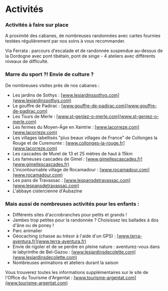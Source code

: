 # Activités

### Activités à faire sur place

A proximité des cabanes, de nombreuses randonnées avec cartes fournies testées régulièrement par nos soins à vous recommander.

Via Ferrata : parcours d'escalade et de randonnée suspendue au-dessus de la Dordogne avec pont tibétain, pont de singe - 4 ateliers avec différents niveaux de difficulté.

### Marre du sport ?! Envie de culture ?

De nombreuses visites près de nos cabanes :

- Les jardins de Sothys : [www.lesjardinssothys.com](www.lesjardinssothys.com)
- Le gouffre de Padirac : [www.gouffre-de-padirac.com](www.gouffre-de-padirac.com)
- Les Tours de Merle : [www.st-geniez-o-merle.com](www.st-geniez-o-merle.com)
- Les fermes du Moyen-Âge en Xaintrie : [www.lacorreze.com](www.lacorreze.com)
- Les villages labellisés "plus beaux villages de France" de Collonges la Rouge et de Curemonte : [www.collonges-la-rouge.fr](www.lacorreze.com)
- Les cascades de Murel de 13 et 25 mètres de haut à 15km
- Les fameuses cascades de Gimel : [www.gimellescascades.fr](www.gimellescascades.fr)
- L'incontournable village de Rocamadour : [www.rocamadour.com](www.rocamadour.com)
- Les pans de Travassac : [www.lespansdetravassac.com](www.lespansdetravassac.com)
- L'abbaye cistercienne d'Aubazine

### Mais aussi de nombreuses activités pour les enfants :

- Différents sites d'accrobranches pour petits et grands !
- Jambes trop petites pour la randonnée ? Choisissez les ballades à dos d'âne ou de poney !
- Parc animalier
- Géocaching (chasse au trésor à l'aide d'un GPS) : [www.terra-aventura.fr](www.terra-aventura.fr)
- Envie de rigoler et de se perdre en pleine nature : aventurez-vous dans le labyrinthe de Bel-Gazou : [www.lesjardinsdecolette.com](www.lesjardinsdecolette.com)
- Nombreuses animations et ateliers durant la saison

Vous trouverez toutes les informations supplémentaires sur le site de l'Office du Tourisme d'Argentat : [www.tourisme-argentat.com](www.tourisme-argentat.com)
